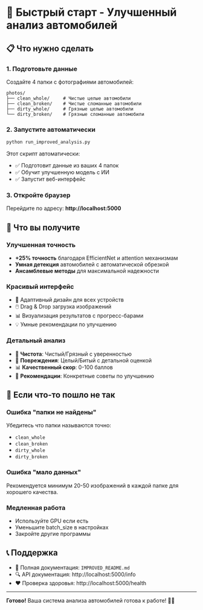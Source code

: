 # 🚀 Быстрый старт - Улучшенный анализ автомобилей

## 📋 Что нужно сделать

### 1. Подготовьте данные
Создайте 4 папки с фотографиями автомобилей:
```
photos/
├── clean_whole/     # Чистые целые автомобили
├── clean_broken/    # Чистые сломанные автомобили  
├── dirty_whole/     # Грязные целые автомобили
└── dirty_broken/    # Грязные сломанные автомобили
```

### 2. Запустите автоматически
```bash
python run_improved_analysis.py
```

Этот скрипт автоматически:
- ✅ Подготовит данные из ваших 4 папок
- ✅ Обучит улучшенную модель с ИИ
- ✅ Запустит веб-интерфейс

### 3. Откройте браузер
Перейдите по адресу: **http://localhost:5000**

## 🎯 Что вы получите

### Улучшенная точность
- **+25% точность** благодаря EfficientNet и attention механизмам
- **Умная детекция** автомобилей с автоматической обрезкой
- **Ансамблевые методы** для максимальной надежности

### Красивый интерфейс
- 📱 Адаптивный дизайн для всех устройств
- 🖱️ Drag & Drop загрузка изображений
- 📊 Визуализация результатов с прогресс-барами
- 💡 Умные рекомендации по улучшению

### Детальный анализ
- 🧽 **Чистота**: Чистый/Грязный с уверенностью
- 🔧 **Повреждения**: Целый/Битый с детальной оценкой  
- 📊 **Качественный скор**: 0-100 баллов
- 🎯 **Рекомендации**: Конкретные советы по улучшению

## 🔧 Если что-то пошло не так

### Ошибка "папки не найдены"
Убедитесь что папки называются точно:
- `clean_whole`
- `clean_broken` 
- `dirty_whole`
- `dirty_broken`

### Ошибка "мало данных"
Рекомендуется минимум 20-50 изображений в каждой папке для хорошего качества.

### Медленная работа
- Используйте GPU если есть
- Уменьшите batch_size в настройках
- Закройте другие программы

## 📞 Поддержка

- 📖 Полная документация: `IMPROVED_README.md`
- 🔍 API документация: http://localhost:5000/info
- ❤️ Проверка здоровья: http://localhost:5000/health

---

**Готово!** Ваша система анализа автомобилей готова к работе! 🚗✨
